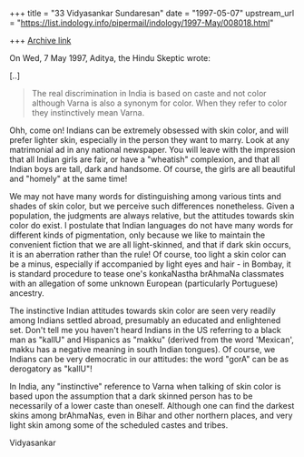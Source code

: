 +++
title = "33 Vidyasankar Sundaresan"
date = "1997-05-07"
upstream_url = "https://list.indology.info/pipermail/indology/1997-May/008018.html"

+++
[Archive link](https://list.indology.info/pipermail/indology/1997-May/008018.html)



On Wed, 7 May 1997, Aditya, the Hindu Skeptic wrote:

[..]

> The real discrimination in
> India is based on caste and not color although Varna is also a synonym
> for color. When they refer to color they instinctively mean Varna.

Ohh, come on! Indians can be extremely obsessed with skin color, and will
prefer lighter skin, especially in the person they want to marry. Look at
any matrimonial ad in any national newspaper. You will leave with the
impression that all Indian girls are fair, or have a "wheatish"
complexion, and that all Indian boys are tall, dark and handsome. Of
course, the girls are all beautiful and "homely" at the same time! 

We may not have many words for distinguishing among various tints and
shades of skin color, but we perceive such differences nonetheless. Given
a population, the judgments are always relative, but the attitudes towards
skin color do exist. I postulate that Indian languages do not have many
words for different kinds of pigmentation, only because we like to
maintain the convenient fiction that we are all light-skinned, and that
if dark skin occurs, it is an aberration rather than the rule! Of course,
too light a skin color can be a minus, especially if accompanied by light
eyes and hair - in Bombay, it is standard procedure to tease one's
konkaNastha brAhmaNa classmates with an allegation of some unknown
European (particularly Portuguese) ancestry.

The instinctive Indian attitudes towards skin color are seen very
readily among Indians settled abroad, presumably an educated and
enlightened set. Don't tell me you haven't heard Indians in the US
referring to a black man as "kallU" and Hispanics as "makku" (derived from
the word 'Mexican', makku has a negative meaning in south Indian tongues).
Of course, we Indians can be very democratic in our attitudes: the word
"gorA" can be as derogatory as "kallU"!

In India, any "instinctive" reference to Varna when talking of skin color
is based upon the assumption that a dark skinned person has to be
necessarily of a lower caste than oneself. Although one can find the
darkest skins among brAhmaNas, even in Bihar and other northern places,
and very light skin among some of the scheduled castes and tribes. 

Vidyasankar





